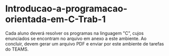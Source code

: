 # Introducao-a-programacao-orientada-em-C-Trab-1

<p>Cada aluno deverá resolver os programas na linguagem "C", cujos enunciados se encontram no arquivo em anexo a este ambiente. Ao concluir, devem gerar um arquivo PDF e enviar por este ambiente de tarefas do TEAMS.</p>